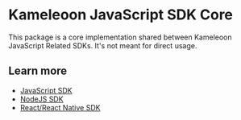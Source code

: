 # Kameleoon JavaScript SDK Core

This package is a core implementation shared between Kameleoon JavaScript Related SDKs.
It's not meant for direct usage.

## Learn more

- [JavaScript SDK](https://developers.kameleoon.com/javascript-sdk.html)
- [NodeJS SDK](https://developers.kameleoon.com/nodejs-sdk.html)
- [React/React Native SDK](https://developers.kameleoon.com/react-js-sdk.html)
